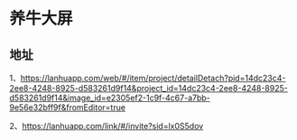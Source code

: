 # 养牛大屏

## 地址
1、https://lanhuapp.com/web/#/item/project/detailDetach?pid=14dc23c4-2ee8-4248-8925-d583261d9f14&project_id=14dc23c4-2ee8-4248-8925-d583261d9f14&image_id=e2305ef2-1c9f-4c67-a7bb-9e56e32bff9f&fromEditor=true

2、https://lanhuapp.com/link/#/invite?sid=lx0S5dov